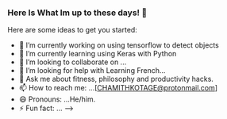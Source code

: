 ### Here Is What Im up to these days! 👋
 
Here are some ideas to get you started:

- 🔭 I’m currently working on using tensorflow to detect objects
- 🌱 I’m currently learning using Keras with Python
- 👯 I’m looking to collaborate on ...
- 🤔 I’m looking for help with Learning French...
- 💬 Ask me about fitness, philosophy and productivity hacks.
- 📫 How to reach me: ...[CHAMITHKOTAGE@protonmail.com]
- 😄 Pronouns: ...He/him.
- ⚡ Fun fact: ...
-->
